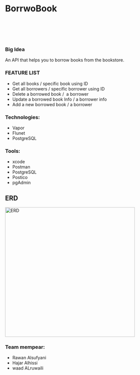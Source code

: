 # BorrwoBook


 <!-- PROJECT LOGO -->
<div>
<h3>
  <br/> <br/> <br/> </h3>   
 </div>   



### Big Idea
An API that helps you to borrow books from the bookstore.

### FEATURE LIST
 - Get all  books / specific book using ID
 - Get all borrowers / specific borrower using ID
 - Delete a borrowed book /  a borrower
 - Update a borrowed book Info / a borrower info
 - Add a new borrowed book / a borrower


### Technologies: 
 - Vapor
 - Flunet
 - PostgreSQL
 
### Tools: 
 - xcode
 - Postman
 - PostgreSQL
 - Postico
 - pgAdmin
 

## ERD 
<p align="center">
</p>
<img width="422" alt="ERD" src="https://user-images.githubusercontent.com/89946063/226659970-fe63aeea-f401-49fd-b8a3-6e0daaca936e.png">
 
 ### Team mempear: 
 - Rawan Alsufyani
 - Hajar Alhissi
 - waad ALruwaili
